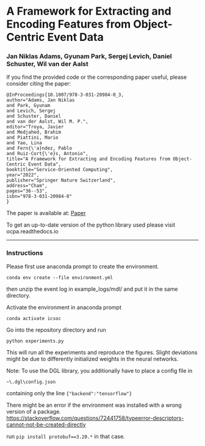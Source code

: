 # A Framework for Extracting and Encoding Features from Object-Centric Event Data

### Jan Niklas Adams, Gyunam Park, Sergej Levich, Daniel Schuster, Wil van der Aalst

If you find the provided code or the corresponding paper useful, please consider citing the paper:
``` {.text}
@InProceedings{10.1007/978-3-031-20984-0_3,
author="Adams, Jan Niklas
and Park, Gyunam
and Levich, Sergej
and Schuster, Daniel
and van der Aalst, Wil M. P.",
editor="Troya, Javier
and Medjahed, Brahim
and Piattini, Mario
and Yao, Lina
and Fern{\'a}ndez, Pablo
and Ruiz-Cort{\'e}s, Antonio",
title="A Framework for Extracting and Encoding Features from Object-Centric Event Data",
booktitle="Service-Oriented Computing",
year="2022",
publisher="Springer Nature Switzerland",
address="Cham",
pages="36--53",
isbn="978-3-031-20984-0"
}
```

The paper is available at: [Paper](https://link.springer.com/chapter/10.1007/978-3-031-20984-0_3)

To get an up-to-date version of the python library used please visit ocpa.readthedocs.io
_____________

### Instructions

Please first use anaconda prompt to create the environment.

``conda env create --file environment.yml``

then unzip the event log in example_logs/mdl/ and put it in the same directory.

Activate the environment in anaconda prompt

``conda activate icsoc``

Go into the repository directory and run 

``python experiments.py``

This will run all the experiments and reproduce the figures. Slight deviations might be due to differently initialized weights in the neural networks.

Note: To use the DGL library, you additionally have to place a config file in 

``~\.dgl\config.json``

containing only the line 
``{"backend":"tensorflow"}``

There might be an error if the environment was installed with a wrong version of a package.
https://stackoverflow.com/questions/72441758/typeerror-descriptors-cannot-not-be-created-directly

run 
``pip install protobuf==3.20.*``
in that case.
